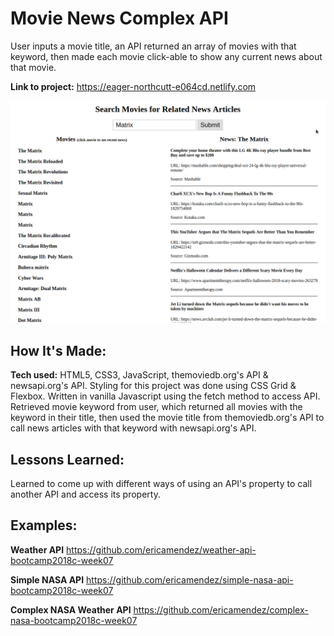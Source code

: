 # Movie News Complex API
User inputs a movie title, an API returned an array of movies with that keyword, then made each movie click-able to show any current news about that movie.

**Link to project:** https://eager-northcutt-e064cd.netlify.com

![alt tag](screen.png)

## How It's Made:

**Tech used:** HTML5, CSS3, JavaScript, themoviedb.org's API & newsapi.org's API.
Styling for this project was done using CSS Grid & Flexbox. Written in vanilla Javascript using the fetch method to access API. Retrieved movie keyword from user, which returned all movies with the keyword in their title, then used the movie title from themoviedb.org's API to call news articles with that keyword with newsapi.org's API.

## Lessons Learned:
Learned to come up with different ways of using an API's property to call another API and access its property.

## Examples:

**Weather API** https://github.com/ericamendez/weather-api-bootcamp2018c-week07

**Simple NASA API** https://github.com/ericamendez/simple-nasa-api-bootcamp2018c-week07

**Complex NASA Weather API** https://github.com/ericamendez/complex-nasa-bootcamp2018c-week07
